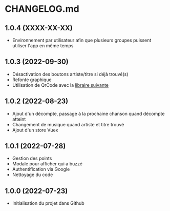 # CHANGELOG.md

## 1.0.4 (XXXX-XX-XX)

- Environnement par utilisateur afin que plusieurs groupes puissent utiliser l'app en même temps

## 1.0.3 (2022-09-30)

- Désactivation des boutons artiste/titre si déjà trouvé(s)
- Refonte graphique
- Utilisation de QrCode avec la [libraire suivante](https://github.com/scopewu/qrcode.vue)

## 1.0.2 (2022-08-23)

- Ajout d'un décompte, passage à la prochaine chanson quand décompte atteint
- Changement de musique quand artiste et titre trouvé
- Ajout d'un store Vuex

## 1.0.1 (2022-07-28)

- Gestion des points
- Modale pour afficher qui a buzzé
- Authentification via Google
- Nettoyage du code

## 1.0.0 (2022-07-23)

- Initialisation du projet dans Github